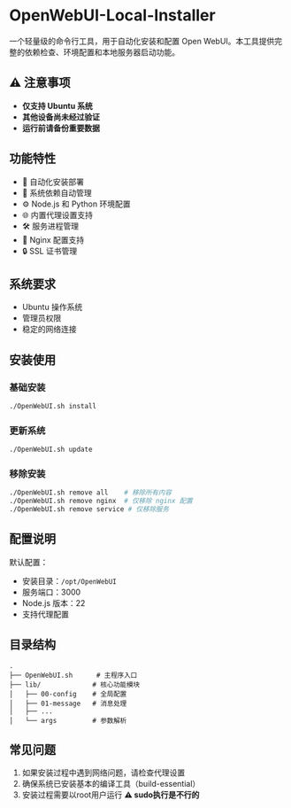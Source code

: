 # OpenWebUI-Local-Installer

一个轻量级的命令行工具，用于自动化安装和配置 Open WebUI。本工具提供完整的依赖检查、环境配置和本地服务器启动功能。

## ⚠️ 注意事项

- **仅支持 Ubuntu 系统**
- **其他设备尚未经过验证**
- **运行前请备份重要数据**

## 功能特性

- 🚀 自动化安装部署
- 🔄 系统依赖自动管理
- ⚙️ Node.js 和 Python 环境配置
- 🌐 内置代理设置支持
- 🛠 服务进程管理
- 📡 Nginx 配置支持
- 🔒 SSL 证书管理

## 系统要求

- Ubuntu 操作系统
- 管理员权限
- 稳定的网络连接

## 安装使用

### 基础安装

```bash
./OpenWebUI.sh install
```

### 更新系统

```bash
./OpenWebUI.sh update
```

### 移除安装

```bash
./OpenWebUI.sh remove all    # 移除所有内容
./OpenWebUI.sh remove nginx  # 仅移除 nginx 配置
./OpenWebUI.sh remove service # 仅移除服务
```

## 配置说明

默认配置：

- 安装目录：`/opt/OpenWebUI`
- 服务端口：3000
- Node.js 版本：22
- 支持代理配置

## 目录结构

```
.
├── OpenWebUI.sh      # 主程序入口
├── lib/             # 核心功能模块
│   ├── 00-config    # 全局配置
│   ├── 01-message   # 消息处理
│   ├── ...
│   └── args         # 参数解析
```

## 常见问题

1. 如果安装过程中遇到网络问题，请检查代理设置
2. 确保系统已安装基本的编译工具（build-essential）
3. 安装过程需要以root用户运行 **⚠️ sudo执行是不行的**
